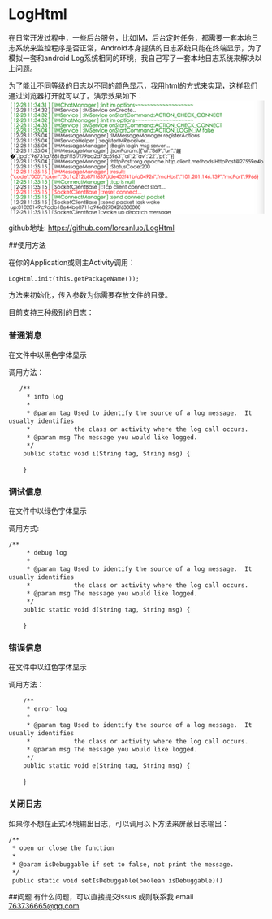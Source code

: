 # LogHtml

在日常开发过程中，一些后台服务，比如IM，后台定时任务，都需要一套本地日志系统来监控程序是否正常，Android本身提供的日志系统只能在终端显示，为了模拟一套和android Log系统相同的环境，我自己写了一套本地日志系统来解决以上问题。

为了能让不同等级的日志以不同的颜色显示，我用html的方式来实现，这样我们通过浏览器打开就可以了。演示效果如下：
![htmldemoimg](https://github.com/lorcanluo/myHugoProject/blob/master/myImage/loghtml/htmldemo.png?raw=true)

github地址: <https://github.com/lorcanluo/LogHtml>

##使用方法

在你的Application或则主Activity调用：

```
LogHtml.init(this.getPackageName());
```

方法来初始化，传入参数为你需要存放文件的目录。

目前支持三种级别的日志：

### 普通消息 
在文件中以黑色字体显示

调用方法：

```
   /**
     * info log
     *
     * @param tag Used to identify the source of a log message.  It usually identifies
     *            the class or activity where the log call occurs.
     * @param msg The message you would like logged.
     */
    public static void i(String tag, String msg) {

    }
``` 
### 调试信息 
在文件中以绿色字体显示

调用方式:

```
/**
     * debug log
     *
     * @param tag Used to identify the source of a log message.  It usually identifies
     *            the class or activity where the log call occurs.
     * @param msg The message you would like logged.
     */
    public static void d(String tag, String msg) {
     
    }
```
### 错误信息  
在文件中以红色字体显示

调用方法：

```
    /**
     * error log
     *
     * @param tag Used to identify the source of a log message.  It usually identifies
     *            the class or activity where the log call occurs.
     * @param msg The message you would like logged.
     */
    public static void e(String tag, String msg) {

    }

```

### 关闭日志

如果你不想在正式环境输出日志，可以调用以下方法来屏蔽日志输出：

```
/**
 * open or close the function
 *
 * @param isDebuggable if set to false, not print the message.
 */
 public static void setIsDebuggable(boolean isDebuggable)()
```


##问题
有什么问题，可以直接提交issus
或则联系我 email <763736665@qq.com>



